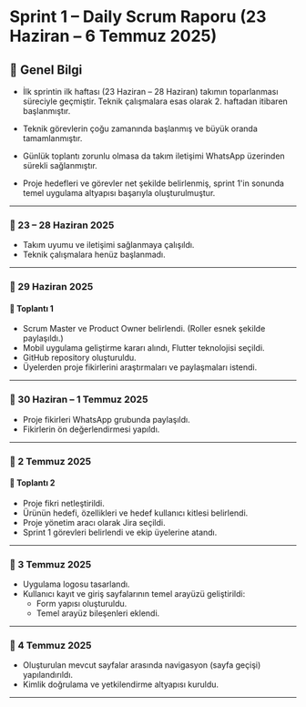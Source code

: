 # Sprint 1 – Daily Scrum Raporu (23 Haziran – 6 Temmuz 2025)

## 🧭 Genel Bilgi

-   İlk sprintin ilk haftası (23 Haziran – 28 Haziran) takımın toparlanması süreciyle geçmiştir. Teknik çalışmalara esas olarak 2. haftadan itibaren başlanmıştır.
    
-   Teknik görevlerin çoğu zamanında başlanmış ve büyük oranda tamamlanmıştır.
    
-   Günlük toplantı zorunlu olmasa da takım iletişimi WhatsApp üzerinden sürekli sağlanmıştır.
    
-   Proje hedefleri ve görevler net şekilde belirlenmiş, sprint 1'in sonunda temel uygulama altyapısı başarıyla oluşturulmuştur.

---

### 📅 23 – 28 Haziran 2025

-   Takım uyumu ve iletişimi sağlanmaya çalışıldı.
-   Teknik çalışmalara henüz başlanmadı.

---

### 📅 29 Haziran 2025  
#### 🔹 Toplantı 1

- Scrum Master ve Product Owner belirlendi. (Roller esnek şekilde paylaşıldı.)
- Mobil uygulama geliştirme kararı alındı, Flutter teknolojisi seçildi.
- GitHub repository oluşturuldu.
- Üyelerden proje fikirlerini araştırmaları ve paylaşmaları istendi.

---

### 📅 30 Haziran – 1 Temmuz 2025

- Proje fikirleri WhatsApp grubunda paylaşıldı.
- Fikirlerin ön değerlendirmesi yapıldı.

---

### 📅 2 Temmuz 2025  
#### 🔹 Toplantı 2

- Proje fikri netleştirildi.
- Ürünün hedefi, özellikleri ve hedef kullanıcı kitlesi belirlendi.
- Proje yönetim aracı olarak Jira seçildi.
- Sprint 1 görevleri belirlendi ve ekip üyelerine atandı.

---

### 📅 3 Temmuz 2025

- Uygulama logosu tasarlandı.
- Kullanıcı kayıt ve giriş sayfalarının temel arayüzü geliştirildi:
  - Form yapısı oluşturuldu.
  - Temel arayüz bileşenleri eklendi.

---

### 📅 4 Temmuz 2025

-   Oluşturulan mevcut sayfalar arasında navigasyon (sayfa geçişi) yapılandırıldı.
-   Kimlik doğrulama ve yetkilendirme altyapısı kuruldu.

---

